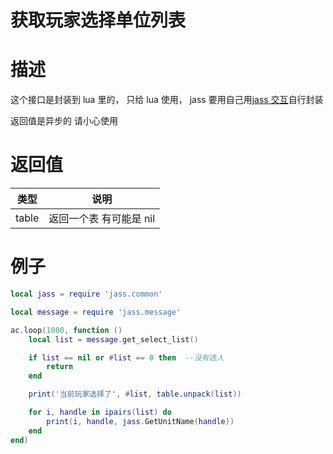 # 获取玩家选择单位列表

# 描述

这个接口是封装到 lua 里的， 只给 lua 使用， jass 要用自己用[jass 交互](/Lua/jass交互)自行封装

返回值是异步的 请小心使用

# 返回值

| 类型  | 说明                    |
| ----- | ----------------------- |
| table | 返回一个表 有可能是 nil |

# 例子

```lua
local jass = require 'jass.common'

local message = require 'jass.message'

ac.loop(1000, function ()
    local list = message.get_select_list()

    if list == nil or #list == 0 then  --没有选人
        return
    end

    print('当前玩家选择了', #list, table.unpack(list))

    for i, handle in ipairs(list) do
        print(i, handle, jass.GetUnitName(handle))
    end
end)

```
